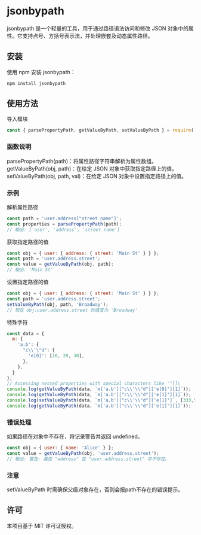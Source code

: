 # jsonbypath

jsonbypath 是一个轻量的工具，用于通过路径语法访问和修改 JSON 对象中的属性。它支持点号、方括号表示法，并处理嵌套及动态属性路径。

## 安装

使用 npm 安装 jsonbypath：

```bash
npm install jsonbypath
```

## 使用方法

导入模块
```javascript
const { parsePropertyPath, getValueByPath, setValueByPath } = require('jsonbypath');
```

### 函数说明
parsePropertyPath(path)：将属性路径字符串解析为属性数组。
getValueByPath(obj, path)：在给定 JSON 对象中获取指定路径上的值。
setValueByPath(obj, path, val)：在给定 JSON 对象中设置指定路径上的值。

### 示例

解析属性路径

```javascript
const path = 'user.address["street name"]';
const properties = parsePropertyPath(path); 
// 输出: ['user', 'address', 'street name']
```

获取指定路径的值

```javascript
const obj = { user: { address: { street: 'Main St' } } };
const path = 'user.address.street';
const value = getValueByPath(obj, path); 
// 输出: 'Main St'
```

设置指定路径的值

```javascript
const obj = { user: { address: { street: 'Main St' } } };
const path = 'user.address.street';
setValueByPath(obj, path, 'Broadway');
// 现在 obj.user.address.street 的值变为 'Broadway'
```

特殊字符

```javascript
const data = {
  m: {
    'a.b': {
      "c\\'\"d": {
        'e[0]': [10, 20, 30],
      },
    },
  }
};
// Accessing nested properties with special characters like '"[]\  
console.log(getValueByPath(data, `m['a.b']["c\\'\\"d"]['e[0]'][1]`));  // >> 20  
console.log(getValueByPath(data, `m['a.b']["c\\'\\"d"]['e[1]'][1]`));  // >> Warning  
console.log(setValueByPath(data, `m['a.b']["c\\'\\"d"]['e[1]']`, [333,555,888]));  // >> Warning  
console.log(getValueByPath(data, `m['a.b']["c\\'\\"d"]['e[1]'][1]`));  // >> 555  
```


### 错误处理

如果路径在对象中不存在，将记录警告并返回 undefined。

```javascript
const obj = { user: { name: 'Alice' } };
const value = getValueByPath(obj, 'user.address.street'); 
// 输出: 警告: 属性 "address" 在 "user.address.street" 中不存在。
```

### 注意

setValueByPath 时需确保父级对象存在，否则会报path不存在的错误提示。


## 许可
本项目基于 MIT 许可证授权。







